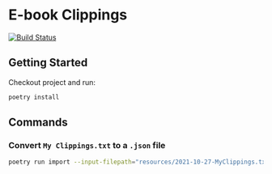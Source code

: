 # E-book Clippings

[![Build Status](https://app.travis-ci.com/vnepomuceno/ebook-clippings.svg?branch=main)](https://app.travis-ci.com/vnepomuceno/ebook-clippings)

## Getting Started

Checkout project and run:

```bash
poetry install
```

## Commands

### Convert `My Clippings.txt` to a `.json` file

```bash
poetry run import --input-filepath="resources/2021-10-27-MyClippings.txt" --output-filepath="resources/clippings.json"
```
